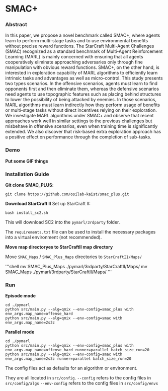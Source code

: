 # SMAC+

### Abstract
 In this paper, we propose a novel benchmark called SMAC+, where agents learn to perform multi-stage tasks and to use environmental benefits without precise reward functions. 
 The StarCraft Multi-Agent Challenges (SMAC) recognized as a standard benchmark of Multi-Agent Reinforcement Learning (MARL) is mainly concerned with ensuring that all agents cooperatively eliminate approaching adversaries only through fine manipulation with obvious reward functions. 
 SMAC+, on the other hand, is interested in exploration capability of MARL algorithms to efficiently learn intrinsic tasks and advantages as well as micro-control. This study presents two types scenarios. 
 In the offensive scenarios, agents must learn to find opponents first and then eliminate them, whereas the defensive scenarios need agents to use topographic features such as placing behind structures to lower the possibility of being attacked by enemies. 
 In those scenarios, MARL algorithms must learn indirectly how they perform usage of benefits or multi-stage tasks without direct incentives relying on their exploration. 
 We investigate MARL algorithms under SMAC+ and observe that recent approaches work well in similar settings to the previous challenges but misbehave in offensive scenarios, even when training time is significantly extended. 
 We also discover that risk-based extra exploration approach has a positive effect on performance through the completion of sub-tasks.
### Demo


**Put some GIF things**


### Installation Guide
**Git clone SMAC_PLUS**:
```shell
git clone https://github.com/osilab-kaist/smac_plus.git
```

**Download StarCraft II**
Set up StarCraft II:
```shell
bash install_sc2.sh
```

This will download SC2 into the `pymarl/3rdparty` folder.

The `requirements.txt` file can be used to install the necessary packages into a virtual environment (not recommended).

**Move map directoryes to StarCraftII map directory**

Move `SMAC_Maps` / `SMAC_Plus_Maps` directories to `StarCraftII/Maps/`

'''shell
mv SMAC_Plus_Maps ./pymarl/3rdparty/StarCraftII/Maps/
mv SMAC_Maps ./pymarl/3rdparty/StarCraftII/Maps/
'''
### Run

**Episode mode**
```shell
cd ./pymarl
python src/main.py --alg=qmix --env-config=smac_plus with env_args.map_name=offense_hard
python src/main.py --alg=qmix --env-config=smac with env_args.map_name=2s3z
```

**Parallel mode**
```shell
cd ./pymarl
python src/main.py --alg=qmix --env-config=smac_plus with env_args.map_name=offense_hard runner=parallel batch_size_run=20
python src/main.py --alg=qmix --env-config=smac with env_args.map_name=2s3z runner=parallel batch_size_run=20
```

The config files act as defaults for an algorithm or environment. 

They are all located in `src/config`.
`--config` refers to the config files in `src/config/algs`
`--env-config` refers to the config files in `src/config/envs`